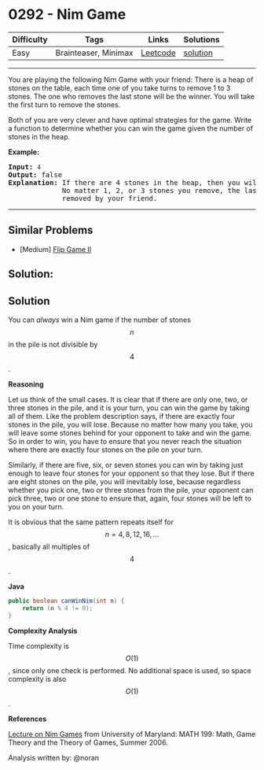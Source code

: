 # 0292 - Nim Game

Difficulty  | Tags | Links | Solutions
----------- | ---- | ----- | -----
Easy | Brainteaser, Minimax | [Leetcode](https://leetcode.com/problems/nim-game) | [solution](https://leetcode.com/problems/nim-game/solution/)


-----------

<p>You are playing the following Nim Game with your friend: There is a heap of stones on the table, each time one of you take turns to remove 1 to 3 stones. The one who removes the last stone will be the winner. You will take the first turn to remove the stones.</p>

<p>Both of you are very clever and have optimal strategies for the game. Write a function to determine whether you can win the game given the number of stones in the heap.</p>

<p><strong>Example:</strong></p>

<pre>
<strong>Input:</strong> <code>4</code>
<strong>Output:</strong> false 
<strong>Explanation: </strong>If there are 4 stones in the heap, then you will never win the game;
&nbsp;            No matter 1, 2, or 3 stones you remove, the last stone will always be 
&nbsp;            removed by your friend.</pre>

-----------


## Similar Problems

- [Medium] [Flip Game II](flip-game-ii)




## Solution:

## Solution

You can *always* win a Nim game if the number of stones $$n$$ in the pile is not divisible by $$4$$.

**Reasoning**

Let us think of the small cases. It is clear that if there are only one, two, or three stones in the pile, and it is your turn, you can win the game by taking all of them. Like the problem description says, if there are exactly four stones in the pile, you will lose. Because no matter how many you take, you will leave some stones behind for your opponent to take and win the game. So in order to win, you have to ensure that you never reach the situation where there are exactly four stones on the pile on your turn.

Similarly, if there are five, six, or seven stones you can win by taking just enough to leave four stones for your opponent so that they lose. But if there are eight stones on the pile, you will inevitably lose, because regardless whether you pick one, two or three stones from the pile, your opponent can pick three, two or one stone to ensure that, again, four stones will be left to you on your turn.

It is obvious that the same pattern repeats itself for $$n=4,8,12,16,\dots$$, basically all multiples of $$4$$.


**Java**


```java
public boolean canWinNim(int n) {
    return (n % 4 != 0);
}
```

**Complexity Analysis**

Time complexity is $$O(1)$$, since only one check is performed. No additional space is used, so space complexity is also $$O(1)$$.

**References**

[Lecture on Nim Games](https://www.cs.umd.edu/~gordon/ysp/nim.pdf) from University of Maryland: MATH 199: Math, Game Theory and the Theory of Games, Summer 2006.

Analysis written by: @noran
